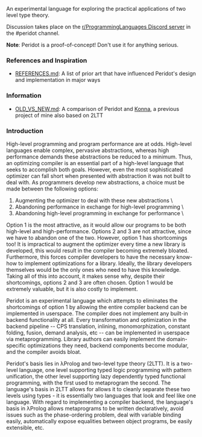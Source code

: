 An experimental language for exploring the practical applications of two level type theory.

Discussion takes place on the [r/ProgrammingLanguages Discord server](https://discord.gg/jFZ8JyUNtn) in the #peridot channel.

**Note**: Peridot is a proof-of-concept! Don't use it for anything serious.

### References and Inspiration

* [REFERENCES.md](./REFERENCES.md): A list of prior art that have influenced Peridot's design and implementation in major ways

### Information

* [OLD_VS_NEW.md](./notes/OLD_VS_NEW.md): A comparison of Peridot and [Konna](https://github.com/eashanhatti/konna), a previous project of mine also based on 2LTT

### Introduction

High-level programming and program performance are at odds. High-level languages enable complex, pervasive abstractions, whereas high performance demands these abstractions be reduced to a minimum. Thus, an optimizing compiler is an essential part of a high-level language that seeks to accomplish both goals. However, even the most sophisticated optimizer can fall short when presented with abstraction it was not built to deal with. As programmers develop new abstractions, a choice must be made between the following options:

1. Augmenting the optimizer to deal with these new abstractions \
2. Abandoning performance in exchange for high-level programming \
3. Abandoning high-level programming in exchange for performance \

Option 1 is the most attractive, as it would allow our programs to be both high-level and high-performance. Options 2 and 3 are not attractive, since we have to abandon one of the two. However, option 1 has shortcomings too! It is impractical to augment the optimizer every time a new library is developed, this would result in the compiler becoming extremely bloated. Furthermore, this forces compiler developers to have the necessary know-how to implement optimizations for a library. Ideally, the library developers themselves would be the only ones who need to have this knowledge. Taking all of this into account, it makes sense why, despite their shortcomings, options 2 and 3 are often chosen. Option 1 would be extremely valuable, but it is also costly to implement.

Peridot is an experimental language which attempts to eliminates the shortcomings of option 1 by allowing the entire compiler backend can be implemented in userspace. The compiler does not implement any built-in backend functionality at all. Every transformation and optimization in the backend pipeline -- CPS translation, inlining, monomorphization, constant folding, fusion, demand analysis, etc -- can be implemented in userspace via metaprogramming. Library authors can easily implement the domain-specific optimizations they need, backend components become modular, and the compiler avoids bloat.

Peridot's basis lies in λProlog and two-level type theory (2LTT). It is a two-level language, one level supporting typed logic programming with pattern unification, the other level supporting lazy dependently typed functional programming, with the first used to metaprogram the second. The language's basis in 2LTT allows for allows it to cleanly separate these two levels using types - it is essentially two languages that look and feel like one language. With regard to implementing a compiler backend, the language's basis in λProlog allows metaprograms to be written declaratively, avoid issues such as the phase-ordering problem, deal with variable binding easily, automatically expose equalities between object programs, be easily extensible, etc.

